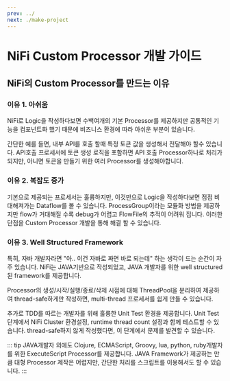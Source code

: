 ```yaml
---
prev: ../
next: ./make-project
---
```


# NiFi Custom Processor 개발 가이드

## NiFi의 Custom Processor를 만드는 이유

### 이유 1. 아쉬움

NiFi로 Logic을 작성하다보면 수백여개의 기본 Processor를 제공하지만 공통적인 기능을 컴포넌트화 했기 때문에 비즈니스 환경에 따라 아쉬운 부분이 있습니다.

간단한 예를 들면, 내부 API를 호출 할때 특정 토큰 값을 생성해서 전달해야 할수 있습니다. API호출 프로세서에 토큰 생성 로직을 포함하면 API 호출 Processor하나로 처리가 되지만, 아니면 토큰을 만들기 위한 여러 Processor를 생성해야합니다.

### 이유 2. 복잡도 증가

기본으로 제공되는 프로세서는 훌륭하지만, 이것만으로 Logic을 작성하다보면 점점 비대해져가는 Dataflow를 볼 수 있습니다. ProcessGroup이라는 모듈화 방법을 제공하지만 flow가 거대해질 수록 debug가 어렵고 FlowFile의 추적이 어려워 집니다. 이러한 단점을 Custom Processor 개발을 통해 해결 할 수 있습니다.

### 이유 3. Well Structured Framework

특히, 자바 개발자라면 "아.. 이건 자바로 짜면 바로 되는데" 하는 생각이 드는 순간이 자주 있습니다. NiFi는 JAVA기반으로 작성되었고, JAVA 개발자를 위한 well structured된 framework를 제공합니다.

Processor의 생성/시작/실행/종료/삭제 시점에 대해 ThreadPool을 분리하여 제공하여 thread-safe하게만 작성하면, multi-thread 프로세서를 쉽게 만들 수 있습니다.

추가로 TDD를 따르는 개발자를 위해 훌륭한 Unit Test 환경을 제공합니다. Unit Test단계에서 NiFi Cluster 환경설정, runtime thread count 설정과 함께 테스트할 수 있습니다. thread-safe하지 않게 작성했다면, 이 단계에서 문제를 발견할 수 있습니다.

::: tip
JAVA개발자 외에도 Clojure, ECMAScript, Groovy, lua, python, ruby개발자를 위한 ExecuteScript Processor를 제공합니다. JAVA Framework가 제공하는 만큼 대형 Processor 제작은 어렵지만, 간단한 처리를 스크립트를 이용해서도 할 수 있습니다.
:::
